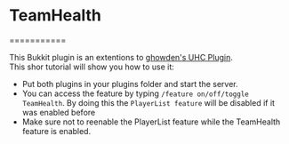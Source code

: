 # TeamHealth
===========

This Bukkit plugin is an extentions to [ghowden's UHC Plugin](https://github.com/Eluinhost/ultrahardcore).  
This shor tutorial will show you how to use it:  
* Put both plugins in your plugins folder and start the server.
* You can access the feature by typing `/feature on/off/toggle TeamHealth`.
  By doing this the `PlayerList feature` will be disabled if it was enabled before
* Make sure not to reenable the PlayerList feature while the TeamHealth feature is enabled.
